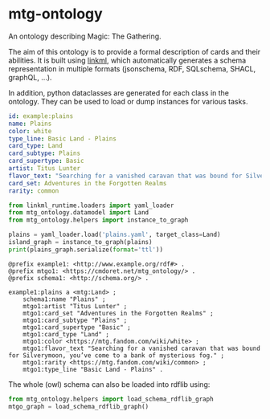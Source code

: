 # mtg-ontology

An ontology describing Magic: The Gathering.


The aim of this ontology is to provide a formal description of cards and their abilities. It is built using [linkml](linkml.io), which automatically generates a schema representation in multiple formats (jsonschema, RDF, SQLschema, SHACL, graphQL, ...).

In addition, python dataclasses are generated for each class in the ontology. They can be used to load or dump instances for various tasks.

```yaml title="plains.yaml"
id: example:plains
name: Plains
color: white
type_line: Basic Land - Plains
card_type: Land
card_subtype: Plains
card_supertype: Basic
artist: Titus Lunter
flavor_text: "Searching for a vanished caravan that was bound for Silverymoon, you’ve come to a bank of mysterious fog."
card_set: Adventures in the Forgotten Realms
rarity: common
```

```python
from linkml_runtime.loaders import yaml_loader
from mtg_ontology.datamodel import Land
from mtg_ontology.helpers import instance_to_graph 

plains = yaml_loader.load('plains.yaml', target_class=Land)
island_graph = instance_to_graph(plains)
print(plains_graph.serialize(format='ttl'))
```

```turtle
@prefix example1: <http://www.example.org/rdf#> .
@prefix mtgo1: <https://cmdoret.net/mtg_ontology/> .
@prefix schema1: <http://schema.org/> .

example1:plains a <mtg:Land> ;
    schema1:name "Plains" ;
    mtgo1:artist "Titus Lunter" ;
    mtgo1:card_set "Adventures in the Forgotten Realms" ;
    mtgo1:card_subtype "Plains" ;
    mtgo1:card_supertype "Basic" ;
    mtgo1:card_type "Land" ;
    mtgo1:color <https://mtg.fandom.com/wiki/white> ;
    mtgo1:flavor_text "Searching for a vanished caravan that was bound for Silverymoon, you’ve come to a bank of mysterious fog." ;
    mtgo1:rarity <https://mtg.fandom.com/wiki/common> ;
    mtgo1:type_line "Basic Land - Plains" .
```

The whole (owl) schema can also be loaded into rdflib using:

```python
from mtg_ontology.helpers import load_schema_rdflib_graph
mtgo_graph = load_schema_rdflib_graph()
```

